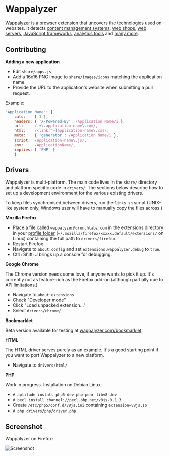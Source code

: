 Wappalyzer
==========

[Wappalyzer](http://wappalyzer.com/) is a 
[browser extension](http://wappalyzer.com/download) that uncovers the 
technologies used on websites.  It detects
[content management systems](http://wappalyzer.com/categories/cms),
[web shops](http://wappalyzer.com/categories/web-shops),
[web servers](http://wappalyzer.com/categories/web-servers), 
[JavaScript frameworks](http://wappalyzer.com/categories/javascript-frameworks),
[analytics tools](http://wappalyzer.com/categories/analytics) and
[many more](http://wappalyzer.com/applications).


Contributing
------------

**Adding a new application**

* Edit `share/apps.js`
* Add a 16x16 PNG image to `share/images/icons` matching the application name.
* Provide the URL to the application's website when submitting a pull request.

Example:

```javascript
'Application Name': { 
	cats:    [ 1 ], 
	headers: { 'X-Powered-By': /Application Name/i },
	url:     /.+\.application-name\.com/,
	html:    /<link[^>]application-name\.css/, 
	meta:    { 'generator': /Application Name/i },
	script:  /application-name\.js/,
	env:     /ApplicationName/,
	implies: [ 'PHP' ]
	}
```


Drivers
-------

Wappalyzer is multi-platform. The main code lives in the `share/` directory and
platform specific code in `drivers/`. The sections below describe how to set up
a development environment for the various existing drivers.

To keep files synchronised between drivers, run the `links.sh` script (UNIX-like 
system only, Windows user will have to manually copy the files across.)


**Mozilla Firefox**

* Place a file called `wappalyzer@crunchlabz.com` in the extensions directory in
  your [profile folder](http://kb.mozillazine.org/Profile_folder_-_Firefox) 
	(`~/.mozilla/firefox/xxxxx.default/extensions/` on Linux) containing the full
	path to `drivers/firefox`.
* Restart Firefox
* Navigate to `about:config` and set `extensions.wappalyzer.debug` to `true`.
* Ctrl+Shift+J brings up a console for debugging.


**Google Chrome**

The Chrome version needs some love, if anyone wants to pick it up. It's
currently not as feature-rich as the Firefox add-on (although partially due to 
API limitations.)

* Navigate to `about:extensions`
* Check "Developer mode"
* Click "Load unpacked extension..."
* Select `drivers/chrome/`


**Bookmarklet**

Beta version available for testing at [wappalyzer.com/bookmarklet](http://wappalyzer.com/bookmarklet).


**HTML**

The HTML driver serves purely as an example. It's a good starting point if you
want to port Wappalyzer to a new platform.

* Navigate to `drivers/html/`


**PHP**

Work in progress. Installation on Debian Linux:

* `# aptitude install php5-dev php-pear libv8-dev`
* `# pecl install channel://pecl.php.net/v8js-0.1.3`
* Create `/etc/php5/conf.d/v8js.ini` containing `extension=v8js.so`
* `# php drivers/php/driver.php`


Screenshot
----------

Wappalyzer on Firefox:

![Screenshot](http://wappalyzer.com/sites/default/themes/wappalyzer/images/installed.png)

